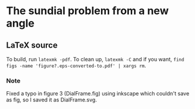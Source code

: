 # The sundial problem from a new angle

## LaTeX source

To build, run `latexmk -pdf`. To clean up, `latexmk -C` and if you want, `find figs -name 'figure?.eps-converted-to.pdf' | xargs rm`.

### Note

Fixed a typo in figure 3 (DialFrame.fig) using inkscape which couldn't save as fig, so I saved it as DialFrame.svg.
